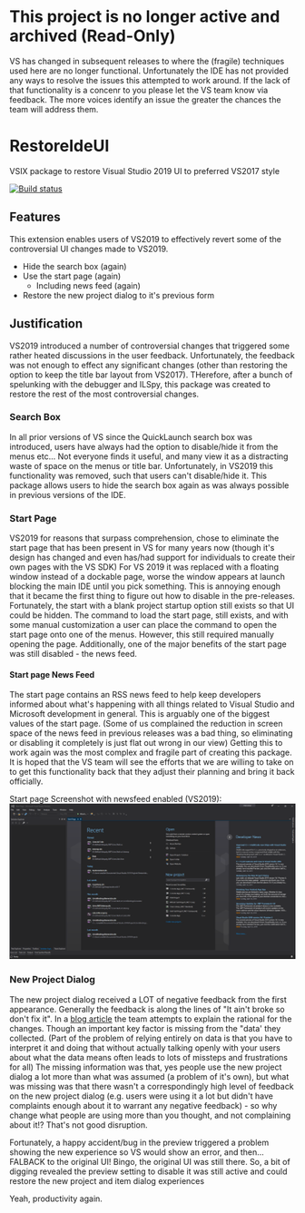 # This project is no longer active and archived (Read-Only)
VS has changed in subsequent releases to where the (fragile) techniques used here are no longer functional. Unfortunately the IDE has not provided any ways to resolve the issues this attempted to work around. If the lack of that functionality is a concenr to you please let the VS team know via feedback. The more voices identify an issue the greater the chances the team will address them. 

# RestoreIdeUI
VSIX package to restore Visual Studio 2019 UI to preferred VS2017 style

[![Build status](https://ci.appveyor.com/api/projects/status/36b9d7v0nfsycgx9/branch/master?svg=true)](https://ci.appveyor.com/project/UbiquityDotNet/restoreideui/branch/master)

## Features
This extension enables users of VS2019 to effectively revert some of the controversial UI changes made to VS2019.
* Hide the search box (again)
* Use the start page (again)
   * Including news feed (again)
* Restore the new project dialog to it's previous form

## Justification
VS2019 introduced a number of controversial changes that triggered some rather heated discussions in the user feedback.
Unfortunately, the feedback was not enough to effect any significant changes (other than restoring the option to keep
the title bar layout from VS2017). THerefore, after a bunch of spelunking with the debugger and ILSpy, this package was
created to restore the rest of the most controversial changes. 

### Search Box
In all prior versions of VS since the QuickLaunch search box was introduced, users have always had the option to
disable/hide it from the menus etc... Not everyone finds it useful, and many view it as a distracting waste of space
on the menus or title bar. Unfortunately, in VS2019 this functionality was removed, such that users can't disable/hide
it. This package allows users to hide the search box again as was always possible in previous versions of the IDE.

### Start Page
VS2019 for reasons that surpass comprehension, chose to eliminate the start page that has been present in VS for many
years now (though it's design has changed and even has/had support for individuals to create their own pages with the
VS SDK) For VS 2019 it was replaced with a floating window instead of a dockable page, worse the window appears at
launch blocking the main IDE until you pick something. This is annoying enough that it became the first thing to figure
out how to disable in the pre-releases. Fortunately, the start with a blank project startup option still exists so that
UI could be hidden. The command to load the start page, still exists, and with some manual customization a user can place
the command to open the start page onto one of the menus. However, this still required manually opening the page. Additionally,
one of the major benefits of the start page was still disabled - the news feed.

#### Start page News Feed
The start page contains an RSS news feed to help keep developers informed about what's happening with all things related
to Visual Studio and Microsoft development in general. This is arguably one of the biggest values of the start page.
(Some of us complained the reduction in screen space of the news feed in previous releases was a bad thing, so eliminating
or disabling it completely is just flat out wrong in our view) Getting this to work again was the most complex and fragile
part of creating this package. It is hoped that the VS team will see the efforts that we are willing to take on to get
this functionality back that they adjust their planning and bring it back officially.

Start page Screenshot with newsfeed enabled (VS2019):
![Screenshot with newsfeed](https://github.com/UbiquityDotNET/RestoreIdeUI/blob/master/RestoreIdeUI/RestoreUI.png)

### New Project Dialog
The new project dialog received a LOT of negative feedback from the first appearance. Generally the feedback is along the
lines of "It ain't broke so don't fix it". In a [blog article](https://devblogs.microsoft.com/visualstudio/redesigning-the-new-project-dialog/)
the team attempts to explain the rational for the changes. Though an important key factor is missing from the "data' they
collected. (Part of the problem of relying entirely on data is that you have to interpret it and doing that without actually
talking openly with your users about what the data means often leads to lots of missteps and frustrations for all) The
missing information was that, yes people use the new project dialog a lot more than what was assumed (a problem of it's
own), but what was missing was that there wasn't a correspondingly high level of feedback on the new project dialog (e.g.
users were using it a lot but didn't have complaints enough about it to warrant any negative feedback) - so why change what
people are using more than you thought, and not complaining about it!? That's not good disruption. 

Fortunately, a happy accident/bug in the preview triggered a problem showing the new experience so VS would show an error,
and then... FALBACK to the original UI! Bingo, the original UI was still there. So, a bit of digging revealed the preview
setting to disable it was still active and could restore the new project and item dialog experiences

Yeah, productivity again.
